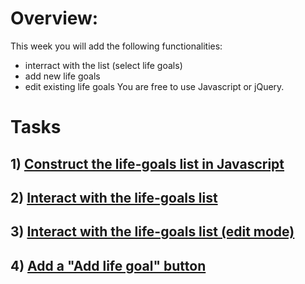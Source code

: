 # Overview:
This week you will add the following functionalities:
* interract with the list (select life goals)
* add new life goals
* edit existing life goals
You are free to use Javascript or jQuery.
# Tasks
## 1) [Construct the life-goals list in Javascript](tasks/task1.md) 

## 2) [Interact with the life-goals list](tasks/task2.md)

## 3) [Interact with the life-goals list (edit mode)](tasks/task3.md)

## 4) [Add a "Add life goal" button](tasks/task4.md)
